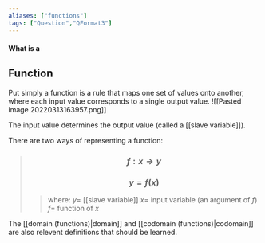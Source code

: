 ```yaml
---
aliases: ["functions"]
tags: ["Question","QFormat3"]
---
```


#### What is a
## Function
Put simply a function is a rule that maps one set of values onto another, where each input value corresponds to a single output value.
![[Pasted image 20220313163957.png]]

The input value determines the output value (called a [[slave variable]]).

There are two ways of representing a function:
> ### $$ f:x \to y $$
> ### $$ y = f(x)$$ 
>> where:
>> $y=$ [[slave variable]]
>> $x=$ input variable (an argument of $f$)
>> $f=$ function of $x$

The [[domain (functions)|domain]] and [[codomain (functions)|codomain]] are also relevent definitions that should be learned.